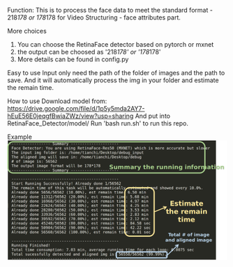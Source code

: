 Function: This is to process the face data to meet the standard format - 218*178 or 178*178 for Video Structuring - face attributes part.

More choices
1. You can choose the RetinaFace detector based on pytorch or mxnet
2. the output can be choosed as '218*178' or '178*178'
3. More details can be found in config.py

Easy to use
Input only need the path of the folder of images and the path to save.
And it will automatically process the img in your folder and estimate the remain time.

How to use
Download model from: https://drive.google.com/file/d/1p5y5mda2AY7-hEuE56E0jeqgfBwiaZWz/view?usp=sharing
And put into RetinaFace_Detector/model/
Run 'bash run.sh' to run this repo.

Example
![](./Picture1.png)
